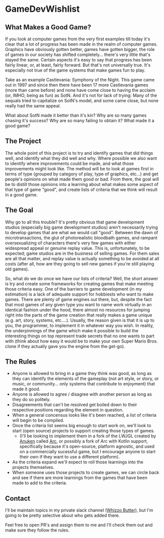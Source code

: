 # GameDevWishlist

## What Makes a Good Game?
If you look at computer games from the very first examples till today it's clear that a lot of progress has been made in the realm of computer games. Graphics have obviously gotten better, games have gotten bigger, the role of games in our society has shifted completely... there's very little that's stayed the same. Certain aspects it's easy to say that progress has been fairly linear, or, at least, fairly forward. But that's not universally true. It's especially not true of the game systems that make games fun to play.

Take as an example Castlevania: Symphony of the Night. This game came out in 1997 and since then there have been 17 more Castlevania games (more than came before) and none have come close to having the acclaim (or, IMHO, being as fun) as SotN. And it's not for lack of trying: Many of the sequals tried to capitalize on SotN's model, and some came close, but none really had the same appeal.

What about SotN made it better than it's kin? Why are so many games chasing it's success? Why are so many failing to obtain it? What made it a good game?

## The Project
The whole point of this project is to try and identify games that did things well, and identify what they did well and why. Where possible we also want to identify where improvements could be made, and what those improvements might look like. The method will be to look at games first in terms of type (grouped by category of play, type of graphics, etc...) and get people's opinions on what made them good or bad. From there, the goal will be to distill those opinions into a learning about what makes some aspect of that type of game "good", and create lists of criteria that we think will result in a good game.

## The Goal
Why go to all this trouble? It's pretty obvious that game development studios (especially big game development studios) aren't necessarily trying to develop games that are what we would call "good". Between the dawn of microtransactions, the glut of photorealistic bloodbath games, and rampant oversexualizing of characters there's very few games with either widespread appeal or genuine replay value. This is, unfortunately, to be expected; game studios are in the business of selling games. For them sales are all that matter, and replay value is actually something to be avoided at all costs (after all, how are they going to sell new games if you're still playing old games).

So, what do we do once we have our lists of criteria? Well, the short answer is try and create some frameworks for creating games that make meeting those criteria easy. One of the barriers to game development (in my estimation) is a lack of adequate support for hobbiests who want to make games. There are plenty of game engines out there, but, despite the fact that most games of any given type you want to name work virtually in an identical fashion under the hood, there almost no resources for jumping right into the parts of the game creation that really makes a game unique (e.g. art, story, systems, etc....). Usually, the reason given is that it is up to you, the programmer, to implement it in whatever way you wish. In reality, the underpinnings of the game which make it possible to build the interesting things on top represent trade secrets that no one wants to part with (think about how easy it would be to make your own Super Mario Bros. clone if they actually gave you the engine from the get-go).

## The Rules
- Anyone is allowed to bring in a game they think was good, as long as they can identify the elements of the gameplay (not art style, or story, or music, or community... only systems that contribute to enjoyment) that made it good.
- Anyone is allowed to agree / disagree with another person as long as they do so politely.
- Disagreements that can't be resolved get boiled down to their respective positions regarding the element in question.
- When a general concensus looks like it's been reached, a list of criteria will begin to be compiled.
- Once the criteria list seems big enough to start work on, we'll look to start (open source) projects to support creating those types of games.
  - (I'll be looking to implement them in a fork of the LWJGL created by [Anuken](https://github.com/anuken) called [Arc](https://github.com/Anuken/Arc), or possibly a fork of Arc with Kotlin support, specifically because it's open-source, platform agnostic, and used on a commercially sucessful game, but I encourage anyone to start their own if they want to use a different platform).
- As the criteria expand we'll expect to roll those learnings into the projects themselves.
- When someone uses those projects to create games, we can circle back and see if there are more learnings from the games that have been made to add to the criteria.

## Contact
I'll be maintain topics in my private slack channel ([Whizzo Butter](whizzobutter.slack.com)), but I'm going to be pretty selective about who gets added there.

Feel free to open PR's and assign them to me and I'll check them out and make sure they follow the rules.

